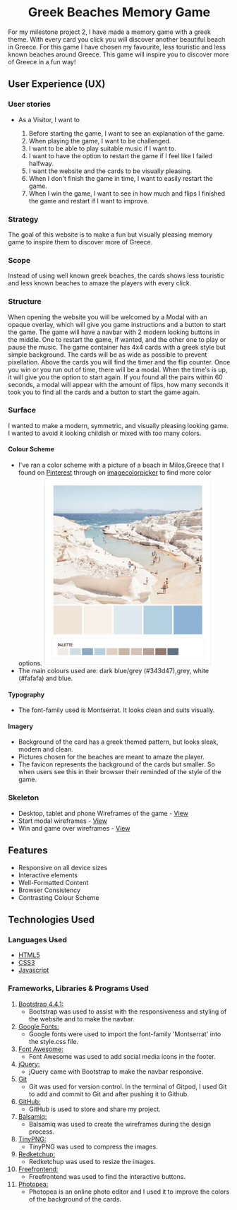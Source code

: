 <h1 align="center">Greek Beaches Memory Game</h1>

For my milestone project 2, I have made a memory game with a greek theme.
With every card you click you will discover another beautiful beach in Greece. 
For this game I have chosen my favourite, less touristic and less known beaches around Greece.
This game will inspire you to discover more of Greece in a fun way!



## User Experience (UX)

### User stories


  - As a Visitor, I want to

    1. Before starting the game, I want to see an explanation of the game.
    2. When playing the game, I want to be challenged.
    3. I want to be able to play suitable music if I want to.
    4. I want to have the option to restart the game if I feel like I failed halfway.
    5. I want the website and the cards to be visually pleasing.
    6. When I don't finish the game in time, I want to easily restart the game.
    7. When I win the game, I want to see in how much and flips I finished the game and restart if I want to improve.


### Strategy
The goal of this website is to make a fun but visually pleasing memory game to inspire them to discover more of Greece.

### Scope
Instead of using well known greek beaches, the cards shows less touristic and less known beaches to amaze the players with every click.

### Structure
When opening the website you will be welcomed by a Modal with an opaque overlay, which will give you game instructions and a button to start the game.
The game will have a navbar with 2 modern looking buttons in the middle. One to restart the game, if wanted, and the other one to play or pause the music.
The game container has 4x4 cards with a greek style but simple background. The cards will be as wide as possible to prevent pixellation.
Above the cards you will find the timer and the flip counter.
Once you win or you run out of time, there will be a modal. When the time's is up, it will give you the option to start again.
If you found all the pairs within 60 seconds, a modal will appear with the amount of flips, how many seconds it took you to find all the cards and a button to start the game again.

### Surface
I wanted to make a modern, symmetric, and visually pleasing looking game. I wanted to avoid it looking childish or mixed with too many colors.
#### Colour Scheme
 - I've ran a color scheme with a picture of a beach in Milos,Greece that I found on [Pinterest](https://www.pinterest.com/pin/465137467771700654/) through on [imagecolorpicker](https://imagecolorpicker.com/) to find more color options.
 ![Color Scheme](assets/img/color-scheme.png)
 - The main colours used are: dark blue/grey (#343d47),grey, white (#fafafa) and blue.
#### Typography
 - The font-family used is Montserrat. It looks clean and suits visually.
#### Imagery
 - Background of the card has a greek themed pattern, but looks sleak, modern and clean.
 - Pictures chosen for the beaches are meant to amaze the player.
 - The favicon represents the background of the cards but smaller. So when users see this in their browser their reminded of the style of the game.


### Skeleton
- Desktop, tablet and phone Wireframes of the game - [View](assets/img/wireframe1.jpg)
- Start modal wireframes - [View](assets/img/wireframe2.jpg)
- Win and game over wireframes - [View](assets/img/wireframe3.jpg)


## Features

-   Responsive on all device sizes
-   Interactive elements
-   Well-Formatted Content 
-   Browser Consistency
-   Contrasting Colour Scheme


## Technologies Used

### Languages Used

-   [HTML5](https://en.wikipedia.org/wiki/HTML5)
-   [CSS3](https://en.wikipedia.org/wiki/Cascading_Style_Sheets)
-   [Javascript](https://en.wikipedia.org/wiki/JavaScript)

### Frameworks, Libraries & Programs Used

1. [Bootstrap 4.4.1:](https://getbootstrap.com/docs/4.4/getting-started/introduction/)
    - Bootstrap was used to assist with the responsiveness and styling of the website and to make the navbar.
2. [Google Fonts:](https://fonts.google.com/)
    - Google fonts were used to import the font-family 'Montserrat' into the style.css file.
3. [Font Awesome:](https://fontawesome.com/)
    - Font Awesome was used to add social media icons in the footer.
4. [jQuery:](https://jquery.com/)
    - jQuery came with Bootstrap to make the navbar responsive.
5. [Git](https://git-scm.com/)
    - Git was used for version control. In the terminal of Gitpod, I used Git to add and commit to Git and after pushing it to Github.
6. [GitHub:](https://github.com/)
    - GitHub is used to store and share my project.
8. [Balsamiq:](https://balsamiq.com/)
    - Balsamiq was used to create the wireframes during the design process.
9. [TinyPNG:](https://tinypng.com/)
    - TinyPNG was used to compress the images.
10. [Redketchup:](https://redketchup.io/image-resizer) 
    - Redketchup was used to resize the images.
11. [Freefrontend:](https://freefrontend.com/css-buttons/)
    - Freefrontend was used to find the interactive buttons.
12. [Photopea:](https://www.photopea.com/)
    - Photopea is an online photo editor and I used it to improve the colors of the background of the cards.






